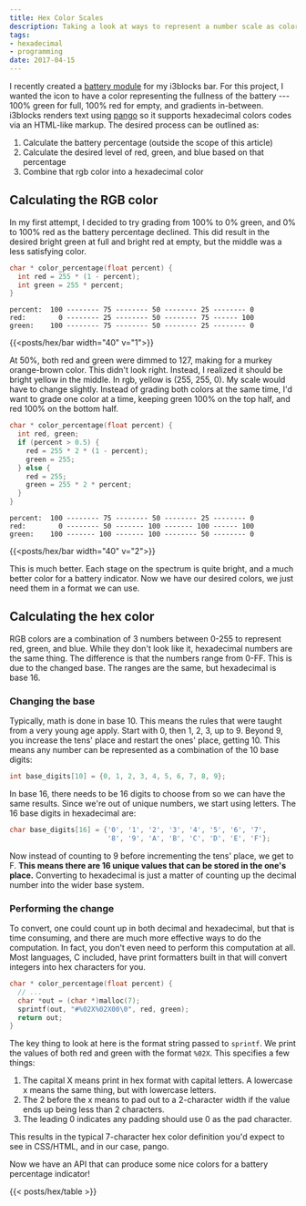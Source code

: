 ```yaml
---
title: Hex Color Scales
description: Taking a look at ways to represent a number scale as colors along a gradient.
tags:
- hexadecimal
- programming
date: 2017-04-15
---
```


I recently created a [battery
module](https://github.com/shreve/dotfiles/blob/master/i3/_blocks/battery) for
my i3blocks bar. For this project, I wanted the icon to have a color
representing the fullness of the battery --- 100% green for full, 100% red for
empty, and gradients in-between. i3blocks renders text using
[pango](http://www.pango.org/) so it supports hexadecimal colors codes via an
HTML-like markup. The desired process can be outlined as:

1. Calculate the battery percentage (outside the scope of this article)
2. Calculate the desired level of red, green, and blue based on that percentage
3. Combine that rgb color into a hexadecimal color

## Calculating the RGB color

In my first attempt, I decided to try grading from 100% to 0% green, and 0% to
100% red as the battery percentage declined. This did result in the desired
bright green at full and bright red at empty, but the middle was a less
satisfying color.

```c
char * color_percentage(float percent) {
  int red = 255 * (1 - percent);
  int green = 255 * percent;
}
```

```
percent:  100 -------- 75 -------- 50 -------- 25 -------- 0
red:        0 -------- 25 -------- 50 -------- 75 ------ 100
green:    100 -------- 75 -------- 50 -------- 25 -------- 0
```

{{<posts/hex/bar width="40" v="1">}}

At 50%, both red and green were dimmed to 127, making for a murkey orange-brown
color. This didn't look right. Instead, I realized it should be bright yellow
in the middle. In rgb, yellow is (255, 255, 0). My scale would have to change
slightly. Instead of grading both colors at the same time, I'd want to grade
one color at a time, keeping green 100% on the top half, and red 100% on the
bottom half.

```c
char * color_percentage(float percent) {
  int red, green;
  if (percent > 0.5) {
    red = 255 * 2 * (1 - percent);
    green = 255;
  } else {
    red = 255;
    green = 255 * 2 * percent;
  }
}

```

```
percent:  100 -------- 75 -------- 50 -------- 25 -------- 0
red:        0 -------- 50 ------- 100 ------- 100 ------ 100
green:    100 ------- 100 ------- 100 -------- 50 -------- 0
```

{{<posts/hex/bar width="40" v="2">}}

This is much better. Each stage on the spectrum is quite bright, and a much
better color for a battery indicator. Now we have our desired colors, we just
need them in a format we can use.

## Calculating the hex color

RGB colors are a combination of 3 numbers between 0-255 to represent red,
green, and blue. While they don't look like it, hexadecimal numbers are the
same thing. The difference is that the numbers range from 0-FF. This is due to
the changed base. The ranges are the same, but hexadecimal is base 16.

### Changing the base

Typically, math is done in base 10. This means the rules that were taught from
a very young age apply. Start with 0, then 1, 2, 3, up to 9. Beyond 9, you
increase the tens' place and restart the ones' place, getting 10. This means
any number can be represented as a combination of the 10 base digits:

```c
int base_digits[10] = {0, 1, 2, 3, 4, 5, 6, 7, 8, 9};
```

In base 16, there needs to be 16 digits to choose from so we can have the same
results. Since we're out of unique numbers, we start using letters. The 16 base
digits in hexadecimal are:

```c
char base_digits[16] = {'0', '1', '2', '3', '4', '5', '6', '7',
                        '8', '9', 'A', 'B', 'C', 'D', 'E', 'F'};
```

Now instead of counting to 9 before incrementing the tens' place, we get to F.
**This means there are 16 unique values that can be stored in the one's
place.** Converting to hexadecimal is just a matter of counting up the decimal
number into the wider base system.

### Performing the change

To convert, one could count up in both decimal and hexadecimal, but that is
time consuming, and there are much more effective ways to do the computation.
In fact, you don't even need to perform this computation at all. Most
languages, C included, have print formatters built in that will convert
integers into hex characters for you.

```c
char * color_percentage(float percent) {
  // ...
  char *out = (char *)malloc(7);
  sprintf(out, "#%02X%02X00\0", red, green);
  return out;
}
```

The key thing to look at here is the format string passed to `sprintf`. We
print the values of both red and green with the format `%02X`. This specifies a
few things:

1. The capital X means print in hex format with capital letters. A lowercase x
   means the same thing, but with lowercase letters.
2. The 2 before the x means to pad out to a 2-character width if the value ends
   up being less than 2 characters.
3. The leading 0 indicates any padding should use 0 as the pad character.

This results in the typical 7-character hex color definition you'd expect to see
in CSS/HTML, and in our case, pango.

Now we have an API that can produce some nice colors for a battery percentage
indicator!


{{< posts/hex/table >}}
